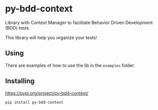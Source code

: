 # py-bdd-context

Library with Context Manager to facilitate Behavior Driven Development (BDD) tests.

This library will help you organize your tests!

## Using
There are examples of how to use the lib in the `examples` folder.


## Installing
https://pypi.org/project/py-bdd-context/
```
pip install py-bdd-context
```